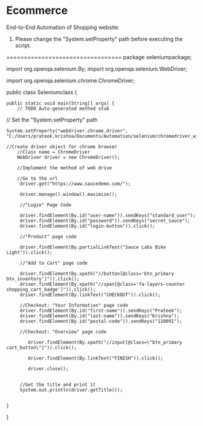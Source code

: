 # Ecommerce
End-to-End Automation of Shopping website:

1. Please change the "System.setProperty" path before executing the script.



=================================
package seleniumpackage;

import org.openqa.selenium.By;
import org.openqa.selenium.WebDriver;

import org.openqa.selenium.chrome.ChromeDriver;

public class Seleniumclass {

	public static void main(String[] args) {
		// TODO Auto-generated method stub
			
// Set the "System.setProperty" path

	System.setProperty("webdriver.chrome.driver", "C:/Users/prateek.krishna/Documents/Automation/selenium/chromedriver_win32/chromedriver.exe");	
		
	//Create driver object for chrome browser
		//Class name = ChromeDriver
		WebDriver driver = new ChromeDriver();
		 
		//Implement the method of web drive
		 
		//Go to the url
		 driver.get("https://www.saucedemo.com/");
		 
		 driver.manage().window().maximize();
		 
		 //"Login" Page Code
		 
		 driver.findElement(By.id("user-name")).sendKeys("standard_user");
		 driver.findElement(By.id("password")).sendKeys("secret_sauce");
		 driver.findElement(By.id("login-button")).click();
		 
		 //"Product" page code
		 
		 driver.findElement(By.partialLinkText("Sauce Labs Bike Light")).click();
		 
		 //"Add to Cart" page code
		 
		 driver.findElement(By.xpath("//button[@class='btn_primary btn_inventory']")).click();
		 driver.findElement(By.xpath("//span[@class='fa-layers-counter shopping_cart_badge']")).click();
		 driver.findElement(By.linkText("CHECKOUT")).click();
		 
		 //Checkout: "Your Information" page code 
		 driver.findElement(By.id("first-name")).sendKeys("Prateek");
		 driver.findElement(By.id("last-name")).sendKeys("Krishna");
		 driver.findElement(By.id("postal-code")).sendKeys("110091");
		 
		 //Checkout: "Overview" page code
		 	
		 	driver.findElement(By.xpath("//input[@class=\"btn_primary cart_button\"]")).click();
		 	
		 	driver.findElement(By.linkText("FINISH")).click();
		 	
		 	driver.close();
		 	
		 	
		 //Get the title and print it
		 System.out.println(driver.getTitle());
		 

	}

}
